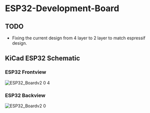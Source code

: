 # ESP32-Development-Board
## TODO
* Fixing the current design from 4 layer to 2 layer to match
espressif design.

## KiCad ESP32 Schematic
### ESP32 Frontview
![ESP32_Boardv2 0 4](https://user-images.githubusercontent.com/60948298/136732725-691a5665-125e-4313-8c9e-f1df474d52aa.png)
### ESP32 Backview
![ESP32_Boardv2 0](https://user-images.githubusercontent.com/60948298/136732730-b7ed421c-e587-4605-b155-3e802fa27417.png)

